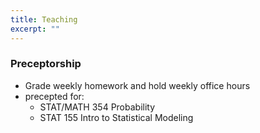 ```yaml
---
title: Teaching
excerpt: ""
---
```

### Preceptorship
* Grade weekly homework and hold weekly office hours
* precepted for: 
  * STAT/MATH 354 Probability
  * STAT 155 Intro to Statistical Modeling

